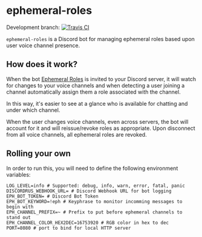 # ephemeral-roles
Development branch: [![Travis CI](https://travis-ci.org/ewohltman/ephemeral-roles.svg?branch=develop)](https://travis-ci.org/ewohltman/ephemeral-roles.svg?branch=develop)

`ephemeral-roles` is a Discord bot for managing ephemeral roles based upon user
voice channel presence.

## How does it work?

When the bot [Ephemeral Roles](https://discordapp.com/oauth2/authorize?&client_id=392419127626694676&scope=bot&permissions=0)
is invited to your Discord server, it will watch for changes to your voice
channels and when detecting a user joining a channel automatically assign them
a role associated with the channel.

In this way, it's easier to see at a glance who is available for chatting and
under which channel. 

When the user changes voice channels, even across servers, the bot will account
for it and will reissue/revoke roles as appropriate.  Upon disconnect from all
voice channels, all ephemeral roles are revoked.

## Rolling your own
 
In order to run this, you will need to define the following environment
variables:

```
LOG_LEVEL=info # Supported: debug, info, warn, error, fatal, panic
DISCORDRUS_WEBHOOK_URL= # Discord Webhook URL for bot logging
EPH_BOT_TOKEN= # Discord Bot Token
EPH_BOT_KEYWORD=!eph # Keyphrase to monitor incomming messages to begin with
EPH_CHANNEL_PREFIX=~ # Prefix to put before ephemeral channels to stand out 
EPH_CHANNEL_COLOR_HEX2DEC=16753920 # RGB color in hex to dec
PORT=8080 # port to bind for local HTTP server
```